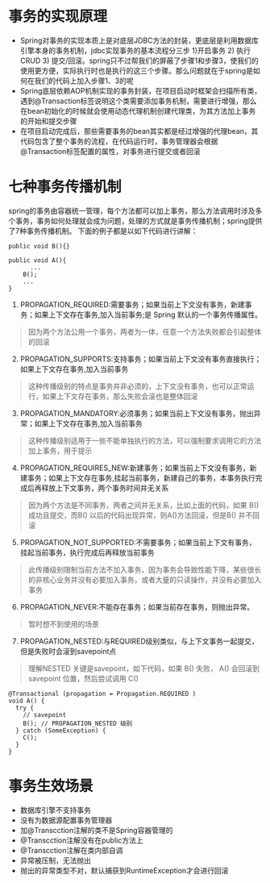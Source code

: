 # 事务的实现原理
+ Spring对事务的实现本质上是对底层JDBC方法的封装，更底层是利用数据库引擎本身的事务机制，jdbc实现事务的基本流程分三步 1)开启事务 2) 执行CRUD 3) 提交/回滚。spring只不过帮我们的屏蔽了步骤1和步骤3，使我们的使用更方便，实际执行时也是执行的这三个步骤。那么问题就在于spring是如何在我们的代码上加入步骤1、3的呢
+ Spring底层依赖AOP机制实现的事务封装，在项目启动时框架会扫描所有类，遇到@Transaction标签说明这个类需要添加事务机制，需要进行增强，那么在bean初始化的时候就会使用动态代理机制创建代理类，为其方法加上事务的开始和提交步骤
+ 在项目启动完成后，那些需要事务的bean其实都是经过增强的代理bean，其代码包含了整个事务的流程，在代码运行时，事务管理器会根据@Transaction标签配置的属性，对事务进行提交或者回滚

# 七种事务传播机制
spring的事务由容器统一管理，每个方法都可以加上事务，那么方法调用时涉及多个事务，事务如何处理就会成为问题，处理的方式就是事务传播机制；spring提供了7种事务传播机制。
下面的例子都是以如下代码进行讲解：

    public void B(){}
  
    public void A(){
    	  ...
        B();
        ...
    }

1. PROPAGATION_REQUIRED:需要事务；如果当前上下文没有事务，新建事务；如果上下文存在事务,加入当前事务;是 Spring 默认的一个事务传播属性。
>因为两个方法公用一个事务，两者为一体，任意一个方法失败都会引起整体的回滚

2. PROPAGATION_SUPPORTS:支持事务；如果当前上下文没有事务直接执行；如果上下文存在事务,加入当前事务
> 这种传播级别的特点是事务并非必须的，上下文没有事务，也可以正常运行，如果上下文存在事务，那么失败会滚也是整体回滚

3. PROPAGATION_MANDATORY:必须事务；如果当前上下文没有事务，抛出异常；如果上下文存在事务,加入当前事务
> 这种传播级别适用于一些不能单独执行的方法，可以强制要求调用它的方法加上事务，用于提示

4. PROPAGATION_REQUIRES_NEW:新建事务；如果当前上下文没有事务，新建事务；如果上下文存在事务,挂起当前事务，新建自己的事务，本事务执行完成后再释放上下文事务，两个事务时间并无关系
> 因为两个方法是不同事务，两者之间并无关系，比如上面的代码，如果 B() 成功且提交，而B() 以后的代码出现异常，则A()方法回滚，但是B() 并不回滚

5. PROPAGATION_NOT_SUPPORTED:不需要事务；如果当前上下文有事务，挂起当前事务，执行完成后再释放当前事务
> 此传播级别限制当前方法不加入事务，因为事务会导致性能下降，某些很长的非核心业务并没有必要加入事务，或者大量的只读操作，并没有必要加入事务

6. PROPAGATION_NEVER:不能存在事务；如果当前存在事务，则抛出异常。
> 暂时想不到使用的场景

7. PROPAGATION_NESTED:与REQUIRED级别类似，与上下文事务一起提交，但是失败时会滚到savepoint点
> 理解NESTED 关键是savepoint，如下代码，如果 B() 失败， A() 会回滚到 savepoint 位置，然后尝试调用 C()

    @Transactional (propagation = Propagation.REQUIRED ) 
    void A() {
      try {
        // savepoint
        B(); // PROPAGATION_NESTED 级别
      } catch (SomeException) {
        C();
      }
    }

# 事务生效场景
+ 数据库引擎不支持事务
+ 没有为数据源配置事务管理器
+ 加@Transcction注解的类不是Spring容器管理的
+ @Transcction注解没有在public方法上
+ @Transcction注解在类内部自调
+ 异常被压制，无法抛出
+ 抛出的异常类型不对，默认捕获到RuntimeException才会进行回滚
